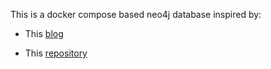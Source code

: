 This is a docker compose based neo4j database inspired by:

- This [blog](https://medium.com/@matthewghannoum/simple-graph-database-setup-with-neo4j-and-docker-compose-061253593b5a)

- This [repository](https://github.com/Coding-Crashkurse/GraphRAG-with-Llama-3.1/blob/main/neo4j/Dockerfile)
